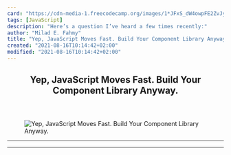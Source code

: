 ```yaml
---
card: "https://cdn-media-1.freecodecamp.org/images/1*JFxS_dW4owpFE2ZvJyk1Zw.png"
tags: [JavaScript]
description: "Here’s a question I’ve heard a few times recently:"
author: "Milad E. Fahmy"
title: "Yep, JavaScript Moves Fast. Build Your Component Library Anyway."
created: "2021-08-16T10:14:42+02:00"
modified: "2021-08-16T10:14:42+02:00"
---
```

<div class="site-wrapper">
<main id="site-main" class="site-main outer">
<div class="inner">
<article class="post-full post tag-javascript tag-web-development tag-react tag-angularjs tag-software-development ">
<header class="post-full-header">
<h1 class="post-full-title">Yep, JavaScript Moves Fast. Build Your Component Library Anyway.</h1>
</header>
<figure class="post-full-image">
<picture>
<source media="(max-width: 700px)" sizes="1px" srcset="data:image/gif;base64,R0lGODlhAQABAIAAAAAAAP///yH5BAEAAAAALAAAAAABAAEAAAIBRAA7 1w">
<source media="(min-width: 701px)" sizes="(max-width: 800px) 400px,
(max-width: 1170px) 700px,
1400px" srcset="https://cdn-media-1.freecodecamp.org/images/1*JFxS_dW4owpFE2ZvJyk1Zw.png 300w,
https://cdn-media-1.freecodecamp.org/images/1*JFxS_dW4owpFE2ZvJyk1Zw.png 600w,
https://cdn-media-1.freecodecamp.org/images/1*JFxS_dW4owpFE2ZvJyk1Zw.png 1000w,
https://cdn-media-1.freecodecamp.org/images/1*JFxS_dW4owpFE2ZvJyk1Zw.png 2000w">
<img onerror="this.style.display='none'" src="https://cdn-media-1.freecodecamp.org/images/1*JFxS_dW4owpFE2ZvJyk1Zw.png" alt="Yep, JavaScript Moves Fast. Build Your Component Library Anyway.">
</picture>
</figure>
<section class="post-full-content">
<div class="post-content">
</div>
<hr>
<hr>
</section>
</article>
</div>
</main>
</div>
<!-- Google Tag Manager (noscript) -->
<!-- End Google Tag Manager (noscript) -->

